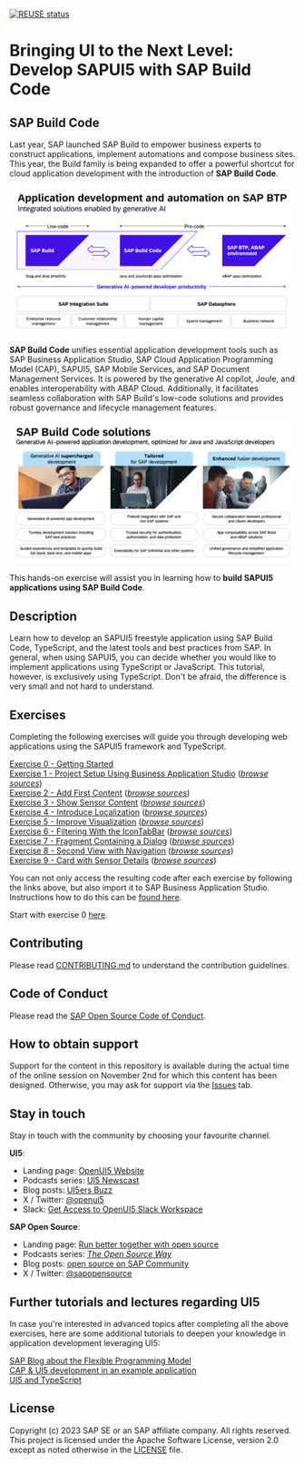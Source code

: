 [![REUSE status](https://api.reuse.software/badge/github.com/SAP-samples/teched2023-AD265)](https://api.reuse.software/info/github.com/SAP-samples/teched2023-AD265)

# Bringing UI to the Next Level: Develop SAPUI5 with SAP Build Code

## SAP Build Code
Last year, SAP launched SAP Build to empower business experts to construct applications, implement automations and compose business sites. This year, the Build family is being expanded to offer a powerful shortcut for cloud application development with the introduction of **SAP Build Code**.

![](images/img-build-code-architecture.png)

**SAP Build Code** unifies essential application development tools such as SAP Business Application Studio, SAP Cloud Application Programming Model (CAP), SAPUI5, SAP Mobile Services, and SAP Document Management Services. It is powered by the generative AI copilot, Joule, and enables interoperability with ABAP Cloud. Additionally, it facilitates seamless collaboration with SAP Build's low-code solutions and provides robust governance and lifecycle management features.

![](images/img-build-code-benefits.png)

This hands-on exercise will assist you in learning how to **build SAPUI5 applications using SAP Build Code**.

## Description

Learn how to develop an SAPUI5 freestyle application using SAP Build Code, TypeScript, and the latest tools and best practices from SAP. In general, when using SAPUI5, you can decide whether you would like to implement applications using TypeScript or JavaScript. This tutorial, however, is exclusively using TypeScript. Don't be afraid, the difference is very small and not hard to understand.

## Exercises

Completing the following exercises will guide you through developing web applications using the SAPUI5 framework and TypeScript.

[Exercise 0 - Getting Started](exercises/ex0/)<br>
[Exercise 1 - Project Setup Using Business Application Studio](exercises/ex1/) (*[browse sources](https://github.com/SAP-samples/teched2023-AD265/tree/code/exercises/ex1)*)<br>
[Exercise 2 - Add First Content](exercises/ex2/) (*[browse sources](https://github.com/SAP-samples/teched2023-AD265/tree/code/exercises/ex2)*)<br>
[Exercise 3 - Show Sensor Content](exercises/ex3/) (*[browse sources](https://github.com/SAP-samples/teched2023-AD265/tree/code/exercises/ex3)*)<br>
[Exercise 4 - Introduce Localization](exercises/ex4/) (*[browse sources](https://github.com/SAP-samples/teched2023-AD265/tree/code/exercises/ex4)*)<br>
[Exercise 5 - Improve Visualization](exercises/ex5/) (*[browse sources](https://github.com/SAP-samples/teched2023-AD265/tree/code/exercises/ex5)*)<br>
[Exercise 6 - Filtering With the IconTabBar](exercises/ex6/) (*[browse sources](https://github.com/SAP-samples/teched2023-AD265/tree/code/exercises/ex6)*)<br>
[Exercise 7 - Fragment Containing a Dialog](exercises/ex7/) (*[browse sources](https://github.com/SAP-samples/teched2023-AD265/tree/code/exercises/ex7)*)<br>
[Exercise 8 - Second View with Navigation](exercises/ex8/) (*[browse sources](https://github.com/SAP-samples/teched2023-AD265/tree/code/exercises/ex8)*)<br>
[Exercise 9 - Card with Sensor Details](exercises/ex9/) (*[browse sources](https://github.com/SAP-samples/teched2023-AD265/tree/code/exercises/ex9)*)<br>
<!-- [Exercise 10  - Deployment to SAP BTP - Cloud Foundry runtime](exercises/ex10/) -->

You can not only access the resulting code after each exercise by following the links above, but also import it to SAP Business Application Studio. Instructions how to do this can be [found here](https://github.com/SAP-samples/teched2023-AD265/tree/code).

Start with exercise 0 [here](exercises/ex0/).

## Contributing
Please read [CONTRIBUTING.md](./CONTRIBUTING.md) to understand the contribution guidelines.

## Code of Conduct
Please read the [SAP Open Source Code of Conduct](https://github.com/SAP-samples/.github/blob/main/CODE_OF_CONDUCT.md).

## How to obtain support
Support for the content in this repository is available during the actual time of the online session on November 2nd for which this content has been designed. Otherwise, you may ask for support via the [Issues](../../issues) tab.

## Stay in touch
Stay in touch with the community by choosing your favourite channel.

**UI5**:
* Landing page: [OpenUI5 Website](https://openui5.org/)
* Podcasts series: [UI5 Newscast](https://podcast.opensap.info/ui5-newscast/)
* Blog posts: [UI5ers Buzz](https://blogs.sap.com/tag/ui5ers-buzz/)
* X / Twitter: [@openui5](https://twitter.com/openui5)
* Slack: [Get Access to OpenUI5 Slack Workspace](https://ui5-slack-invite.cfapps.eu10.hana.ondemand.com/)

**SAP Open Source**:
* Landing page: [Run better together with open source](https://developers.sap.com/open-source.html)
* Podcasts series: *[The Open Source Way](https://podcast.opensap.info/open-source-way/2020/10/28/corona-warn-app-behind-the-scenes/)*
* Blog posts: [open source on SAP Community](https://blogs.sap.com/tags/b2aac474-1581-4b1b-8932-de5f60b52558/)
* X / Twitter: [@sapopensource](https://twitter.com/sapopensource)

## Further tutorials and lectures regarding UI5

In case you're interested in advanced topics after completing all the above exercises, here are some additional tutorials to deepen your knowledge in application development leveraging UI5:

[SAP Blog about the Flexible Programming Model](https://blogs.sap.com/2022/06/08/how-to-create-an-sap-fiori-app-using-sap-fiori-elements-sapui5-freestyle-or-a-mix-of-both-with-the-flexible-programming-model/)<br>
[CAP & UI5 development in an example application](https://github.com/SAP-samples/ui5-cap-event-app)<br>
[UI5 and TypeScript](https://github.com/SAP-samples/ui5-typescript-tutorial)<br>

## License
Copyright (c) 2023 SAP SE or an SAP affiliate company. All rights reserved. This project is licensed under the Apache Software License, version 2.0 except as noted otherwise in the [LICENSE](LICENSES/Apache-2.0.txt) file.
